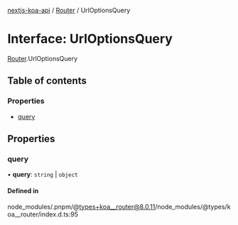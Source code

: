 [nextjs-koa-api](../README.md) / [Router](../modules/Router.md) / UrlOptionsQuery

# Interface: UrlOptionsQuery

[Router](../modules/Router.md).UrlOptionsQuery

## Table of contents

### Properties

- [query](Router.UrlOptionsQuery.md#query)

## Properties

### query

• **query**: `string` \| `object`

#### Defined in

node_modules/.pnpm/@types+koa__router@8.0.11/node_modules/@types/koa\_\_router/index.d.ts:95

